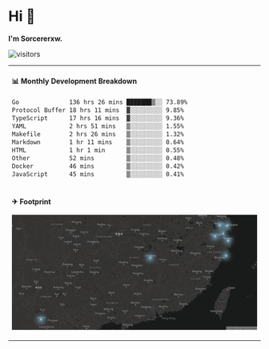 # Hi 👋

**I'm Sorcererxw.**

![visitors](https://visitor-badge.glitch.me/badge?page_id=sorcererxw.sorcererx)

<table width="800px">
<tr>
<td valign="top" width="50%">

#### 📊 Monthly Development Breakdown

<!--START_SECTION:waka-->
```text
Go              136 hrs 26 mins ███████▒░░ 73.89%
Protocol Buffer 18 hrs 11 mins  ▓░░░░░░░░░ 9.85%
TypeScript      17 hrs 16 mins  ▓░░░░░░░░░ 9.36%
YAML            2 hrs 51 mins   ▒░░░░░░░░░ 1.55%
Makefile        2 hrs 26 mins   ▒░░░░░░░░░ 1.32%
Markdown        1 hr 11 mins    ▒░░░░░░░░░ 0.64%
HTML            1 hr 1 min      ▒░░░░░░░░░ 0.55%
Other           52 mins         ▒░░░░░░░░░ 0.48%
Docker          46 mins         ▒░░░░░░░░░ 0.42%
JavaScript      45 mins         ▒░░░░░░░░░ 0.41%
```
<!--END_SECTION:waka-->

</tr>
<tr>
<td colspan="2">

#### ✈ Footprint

![footprint](./footprint.png)

</td>
</tr>
</table>


